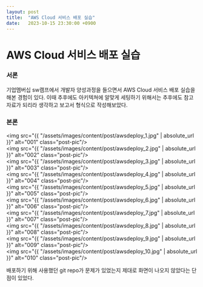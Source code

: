 ```yaml
---
layout: post
title:  "AWS Cloud 서비스 배포 실습"
date:   2023-10-15 23:30:00 +0900
---
```

# AWS Cloud 서비스 배포 실습
### 서론
기업멤버십 sw캠프에서 개발자 양성과정을 들으면서 AWS Cloud 서비스 배포 실습을 해본 경험이 있다. 이때 추후에도 아키텍쳐에 알맞게 세팅하기 위해서는 추후에도 참고자료가 되리라 생각하고 보고서 형식으로 작성해보았다. 

### 본론
<img src="{{ "/assets/images/content/post/awsdeploy_1.jpg" | absolute_url }}" alt="001" class="post-pic"/>
<br>
<img src="{{ "/assets/images/content/post/awsdeploy_2.jpg" | absolute_url }}" alt="002" class="post-pic"/>
<br>
<img src="{{ "/assets/images/content/post/awsdeploy_3.jpg" | absolute_url }}" alt="003" class="post-pic"/>
<br>
<img src="{{ "/assets/images/content/post/awsdeploy_4.jpg" | absolute_url }}" alt="004" class="post-pic"/>
<br>
<img src="{{ "/assets/images/content/post/awsdeploy_5.jpg" | absolute_url }}" alt="005" class="post-pic"/>
<br>
<img src="{{ "/assets/images/content/post/awsdeploy_6.jpg" | absolute_url }}" alt="006" class="post-pic"/>
<br>
<img src="{{ "/assets/images/content/post/awsdeploy_7.jpg" | absolute_url }}" alt="007" class="post-pic"/>
<br>
<img src="{{ "/assets/images/content/post/awsdeploy_8.jpg" | absolute_url }}" alt="008" class="post-pic"/>
<br>
<img src="{{ "/assets/images/content/post/awsdeploy_9.jpg" | absolute_url }}" alt="009" class="post-pic"/>
<br>
<img src="{{ "/assets/images/content/post/awsdeploy_10.jpg" | absolute_url }}" alt="010" class="post-pic"/>
<br>

배포하기 위해 사용했던 git repo가 문제가 있었는지 제대로 화면이 나오지 않았다는 단점이 있었다. 

